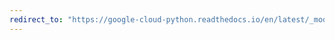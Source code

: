 ```yaml
---
redirect_to: "https://google-cloud-python.readthedocs.io/en/latest/_modules/google/cloud/dlp_v2/gapic/dlp_service_client.html"
---
```

